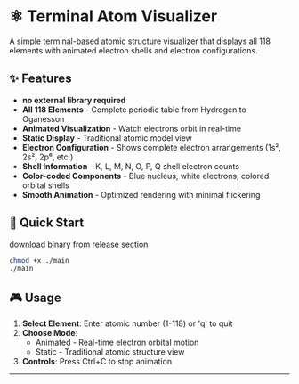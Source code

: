 # ⚛️ Terminal Atom Visualizer

A simple terminal-based atomic structure visualizer that displays all 118 elements with animated electron shells and electron configurations.

## ✨ Features
- **no external library required**
- **All 118 Elements** - Complete periodic table from Hydrogen to Oganesson
- **Animated Visualization** - Watch electrons orbit in real-time
- **Static Display** - Traditional atomic model view
- **Electron Configuration** - Shows complete electron arrangements (1s², 2s², 2p⁶, etc.)
- **Shell Information** - K, L, M, N, O, P, Q shell electron counts
- **Color-coded Components** - Blue nucleus, white electrons, colored orbital shells
- **Smooth Animation** - Optimized rendering with minimal flickering

## 🚀 Quick Start
download binary from release section 
```bash
chmod +x ./main
./main
```

## 🎮 Usage

1. **Select Element**: Enter atomic number (1-118) or 'q' to quit
2. **Choose Mode**: 
   - Animated - Real-time electron orbital motion
   - Static - Traditional atomic structure view
3. **Controls**: Press Ctrl+C to stop animation

---
